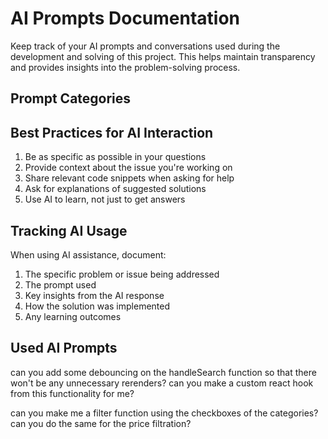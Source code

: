# AI Prompts Documentation

Keep track of your AI prompts and conversations used during the development and solving of this project.
This helps maintain transparency and provides insights into the problem-solving process.

## Prompt Categories

## Best Practices for AI Interaction

1. Be as specific as possible in your questions
2. Provide context about the issue you're working on
3. Share relevant code snippets when asking for help
4. Ask for explanations of suggested solutions
5. Use AI to learn, not just to get answers

## Tracking AI Usage

When using AI assistance, document:
1. The specific problem or issue being addressed
2. The prompt used
3. Key insights from the AI response
4. How the solution was implemented
5. Any learning outcomes

## Used AI Prompts

can you add some debouncing on the handleSearch function so that there won't be any unnecessary rerenders?
    can you make a custom react hook from this functionality for me?

can you make me a filter function using the checkboxes of the categories?
    can you do the same for the price filtration?